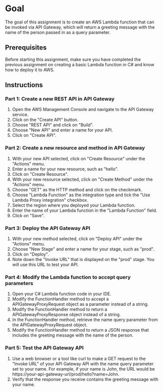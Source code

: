 # Goal

The goal of this assignment is to create an AWS Lambda function that can be invoked via API Gateway, which will return a greeting message with the name of the person passed in as a query parameter.

## Prerequisites
Before starting this assignment, make sure you have completed the previous assignment on creating a basic Lambda function in C# and know how to deploy it to AWS.

## Instructions
### Part 1: Create a new REST API in API Gateway
1. Open the AWS Management Console and navigate to the API Gateway service.
2. Click on the "Create API" button.
3. Choose "REST API" and click on "Build".
4. Choose "New API" and enter a name for your API.
5. Click on "Create API".

### Part 2: Create a new resource and method in API Gateway
1. With your new API selected, click on "Create Resource" under the "Actions" menu.
2. Enter a name for your new resource, such as "hello".
3. Click on "Create Resource".
4. With your new resource selected, click on "Create Method" under the "Actions" menu.
5. Choose "GET" as the HTTP method and click on the checkmark.
6. Choose "Lambda Function" as the integration type and tick the "Use Lambda Proxy integration" checkbox.
7. Select the region where you deployed your Lambda function.
8. Enter the name of your Lambda function in the "Lambda Function" field.
9. Click on "Save".

### Part 3: Deploy the API Gateway API
1. With your new method selected, click on "Deploy API" under the "Actions" menu.
2. Choose "New Stage" and enter a name for your stage, such as "prod".
3. Click on "Deploy".
4. Note down the "Invoke URL" that is displayed on the "prod" stage. You will use this URL to test your API.

### Part 4: Modify the Lambda function to accept query parameters
1. Open your C# Lambda function code in your IDE.
2. Modify the FunctionHandler method to accept a APIGatewayProxyRequest object as a parameter instead of a string.
3. Modify the FunctionHandler method to return a APIGatewayProxyResponse object instead of a string.
4. In the FunctionHandler method, retrieve the name query parameter from the APIGatewayProxyRequest object.
5. Modify the FunctionHandler method to return a JSON response that includes the greeting message with the name of the person.

### Part 5: Test the API Gateway API
1. Use a web browser or a tool like curl to make a GET request to the "Invoke URL" of your API Gateway API with the name query parameter set to your name. For example, if your name is John, the URL would be https://your-api-gateway-url/prod/hello?name=John.
2. Verify that the response you receive contains the greeting message with your name.